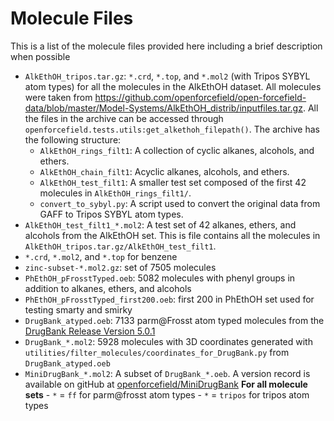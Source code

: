 # Molecule Files

This is a list of the molecule files provided here including a brief description when possible

* `AlkEthOH_tripos.tar.gz`: `*.crd`, `*.top`, and `*.mol2` (with Tripos SYBYL atom types) for all the molecules in
the AlkEthOH dataset. All molecules were taken from
https://github.com/openforcefield/open-forcefield-data/blob/master/Model-Systems/AlkEthOH_distrib/inputfiles.tar.gz.
All the files in the archive can be accessed through `openforcefield.tests.utils:get_alkethoh_filepath()`. The archive
has the following structure:
    - `AlkEthOH_rings_filt1`: A collection of cyclic alkanes, alcohols, and ethers.
    - `AlkEthOH_chain_filt1`: Acyclic alkanes, alcohols, and ethers.
    - `AlkEthOH_test_filt1`: A smaller test set composed of the first 42 molecules in `AlkEthOH_rings_filt1/`.
    - `convert_to_sybyl.py`: A script used to convert the original data from GAFF to Tripos SYBYL atom types.
* `AlkEthOH_test_filt1_*.mol2`: A test set of 42 alkanes, ethers, and alcohols from the AlkEthOH set. This is file
contains all the molecules in `AlkEthOH_tripos.tar.gz/AlkEthOH_test_filt1`.
* `*.crd`, `*.mol2`, and `*.top` for benzene
* `zinc-subset-*.mol2.gz`: set of 7505 molecules
* `PhEthOH_pFrosstTyped.oeb`: 5082 molecules with phenyl groups in addition to alkanes, ethers, and alcohols
* `PhEthOH_pFrosstTyped_first200.oeb`: first 200 in PhEthOH set used for testing smarty and smirky
* `DrugBank_atyped.oeb`: 7133 parm@Frosst atom typed molecules from the [DrugBank Release Version 5.0.1](http://www.drugbank.ca/releases/latest)
* `DrugBank_*.mol2`: 5928 molecules with 3D coordinates generated with `utilities/filter_molecules/coordinates_for_DrugBank.py` from `DrugBank_atyped.oeb`
* `MiniDrugBank_*.mol2`: A subset of `DrugBank_*.oeb`. A version record is available on gitHub at [openforcefield/MiniDrugBank](https://github.com/openforcefield/MiniDrugBank)
**For all molecule sets**
        - `*` = `ff` for parm@frosst atom types
        - `*` = `tripos` for tripos atom types

